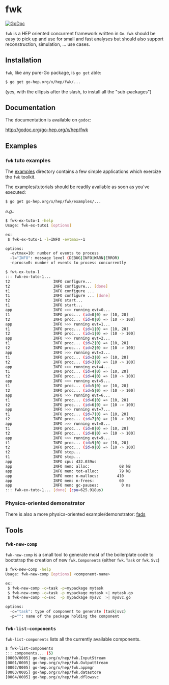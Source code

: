 fwk
===

[![GoDoc](https://godoc.org/go-hep.org/x/hep/fwk?status.svg)](https://godoc.org/go-hep.org/x/hep/fwk)

`fwk` is a HEP oriented concurrent framework written in `Go`.
`fwk` should be easy to pick up and use for small and fast analyses but should also support reconstruction, simulation, ... use cases.

## Installation

`fwk`, like any pure-Go package, is `go get` able:

```sh
$ go get go-hep.org/x/hep/fwk/...
```

(yes, with the ellipsis after the slash, to install all the "sub-packages")


## Documentation

The documentation is available on `godoc`:

 http://godoc.org/go-hep.org/x/hep/fwk


## Examples


### `fwk` tuto examples

The [examples](https://github.com/go-hep/hep/blob/master/fwk/examples)
directory contains a few simple applications which exercize the `fwk`
toolkit.

The examples/tutorials should be readily available as soon as you've
executed:

```sh
$ go get go-hep.org/x/hep/fwk/examples/...
```

*e.g.:*

```sh
$ fwk-ex-tuto-1 -help
Usage: fwk-ex-tuto1 [options]

ex:
 $ fwk-ex-tuto-1 -l=INFO -evtmax=-1

options:
  -evtmax=10: number of events to process
  -l="INFO": message level (DEBUG|INFO|WARN|ERROR)
  -nprocs=0: number of events to process concurrently
```

```sh
$ fwk-ex-tuto-1
::: fwk-ex-tuto-1...
t2                   INFO configure...
t2                   INFO configure... [done]
t1                   INFO configure ...
t1                   INFO configure ... [done]
t2                   INFO start...
t1                   INFO start...
app                  INFO >>> running evt=0...
t1                   INFO proc... (id=0|0) => [10, 20]
t2                   INFO proc... (id=0|0) => [10 -> 100]
app                  INFO >>> running evt=1...
t1                   INFO proc... (id=1|0) => [10, 20]
t2                   INFO proc... (id=1|0) => [10 -> 100]
app                  INFO >>> running evt=2...
t1                   INFO proc... (id=2|0) => [10, 20]
t2                   INFO proc... (id=2|0) => [10 -> 100]
app                  INFO >>> running evt=3...
t1                   INFO proc... (id=3|0) => [10, 20]
t2                   INFO proc... (id=3|0) => [10 -> 100]
app                  INFO >>> running evt=4...
t1                   INFO proc... (id=4|0) => [10, 20]
t2                   INFO proc... (id=4|0) => [10 -> 100]
app                  INFO >>> running evt=5...
t1                   INFO proc... (id=5|0) => [10, 20]
t2                   INFO proc... (id=5|0) => [10 -> 100]
app                  INFO >>> running evt=6...
t1                   INFO proc... (id=6|0) => [10, 20]
t2                   INFO proc... (id=6|0) => [10 -> 100]
app                  INFO >>> running evt=7...
t1                   INFO proc... (id=7|0) => [10, 20]
t2                   INFO proc... (id=7|0) => [10 -> 100]
app                  INFO >>> running evt=8...
t1                   INFO proc... (id=8|0) => [10, 20]
t2                   INFO proc... (id=8|0) => [10 -> 100]
app                  INFO >>> running evt=9...
t1                   INFO proc... (id=9|0) => [10, 20]
t2                   INFO proc... (id=9|0) => [10 -> 100]
t2                   INFO stop...
t1                   INFO stop...
app                  INFO cpu: 432.039us
app                  INFO mem: alloc:             68 kB
app                  INFO mem: tot-alloc:         79 kB
app                  INFO mem: n-mallocs:        410
app                  INFO mem: n-frees:           60
app                  INFO mem: gc-pauses:          0 ms
::: fwk-ex-tuto-1... [done] (cpu=625.918us)
```

### Physics-oriented demonstrator

There is also a more physics-oriented example/demonstrator: [fads](https://go-hep.org/x/hep/fads)


## Tools

### `fwk-new-comp`

`fwk-new-comp` is a small tool to generate most of the boilerplate
code to bootstrap the creation of new `fwk.Component`s (either
`fwk.Task` or `fwk.Svc`)

```sh
$ fwk-new-comp -help
Usage: fwk-new-comp [options] <component-name>

ex:
 $ fwk-new-comp -c=task -p=mypackage mytask
 $ fwk-new-comp -c=task -p mypackage mytask >| mytask.go
 $ fwk-new-comp -c=svc  -p mypackage mysvc  >| mysvc.go

options:
  -c="task": type of component to generate (task|svc)
  -p="": name of the package holding the component
```


### `fwk-list-components`

`fwk-list-components` lists all the currently available components.

```sh
$ fwk-list-components
::: components... (5)
[0000/0005] go-hep.org/x/hep/fwk.InputStream
[0001/0005] go-hep.org/x/hep/fwk.OutputStream
[0002/0005] go-hep.org/x/hep/fwk.appmgr
[0003/0005] go-hep.org/x/hep/fwk.datastore
[0004/0005] go-hep.org/x/hep/fwk.dflowsvc
```
